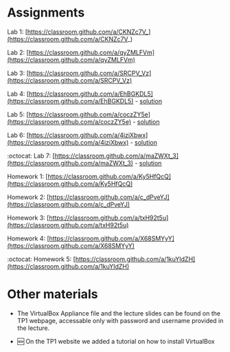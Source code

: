 # Assignments

Lab 1: [https://classroom.github.com/a/CKNZc7V_](https://classroom.github.com/a/CKNZc7V_)

Lab 2: [https://classroom.github.com/a/qyZMLFVm](https://classroom.github.com/a/qyZMLFVm)

Lab 3: [https://classroom.github.com/a/SRCPV_Vz](https://classroom.github.com/a/SRCPV_Vz)

Lab 4: [https://classroom.github.com/a/EhBGKDL5](https://classroom.github.com/a/EhBGKDL5) - [solution](https://github.com/TP1-HHU/lab4)

Lab 5: [https://classroom.github.com/a/coczZY5e](https://classroom.github.com/a/coczZY5e) - [solution](https://github.com/TP1-HHU/lab5)

Lab 6: [https://classroom.github.com/a/4iziXbwx](https://classroom.github.com/a/4iziXbwx) - [solution](https://github.com/TP1-HHU/lab6)

:octocat: Lab 7: [https://classroom.github.com/a/maZWXt_3](https://classroom.github.com/a/maZWXt_3) - [solution](https://github.com/TP1-HHU/lab7)

Homework 1: [https://classroom.github.com/a/Ky5HfQcQ](https://classroom.github.com/a/Ky5HfQcQ)

Homework 2: [https://classroom.github.com/a/c_dPveYJ](https://classroom.github.com/a/c_dPveYJ)

Homework 3: [https://classroom.github.com/a/txH92t5u](https://classroom.github.com/a/txH92t5u)

Homework 4: [https://classroom.github.com/a/X68SMYyY](https://classroom.github.com/a/X68SMYyY)

:octocat: Homework 5: [https://classroom.github.com/a/1kuYIdZH](https://classroom.github.com/a/1kuYIdZH)

# Other materials

* The VirtualBox Appliance file and the lecture slides can be found on the TP1 webpage,
accessable only with password and username provided in the lecture.

* :new: On the TP1 website we added a tutorial on how to install VirtualBox 
